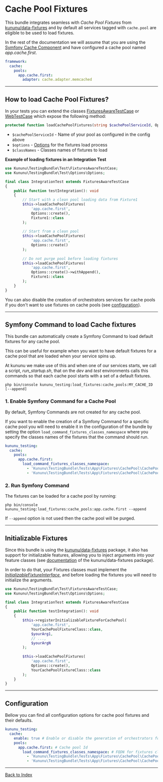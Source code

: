 # Cache Pool Fixtures

This bundle integrates seamless with *Cache Pool Fixtures* from [kununu/data-fixtures](https://github.com/kununu/data-fixtures) and by default all services tagged with `cache.pool` are eligible to be used to load fixtures.

In the rest of the documentation we will assume that you are using the [Symfony Cache Component](https://symfony.com/doc/current/components/cache.html) and have configured a cache pool named *app.cache.first*.

```yaml
framework:
  cache:
    pools:
      app.cache.first:
        adapter: cache.adapter.memcached
```

----------------------------------

## How to load Cache Pool Fixtures?

In your tests you can extend the classes [FixturesAwareTestCase](../../src/Test/FixturesAwareTestCase.php) or [WebTestCase](../../src/Test/WebTestCase.php) which expose the following method:

```php
protected function loadCachePoolFixtures(string $cachePoolServiceId, OptionsInterface $options, string ...$classNames): void
```

- `$cachePoolServiceId` - Name of your pool as configured in the config above
- `$options` - [Options](options.md) for the fixtures load process
- `$classNames` - Classes names of fixtures to load

**Example of loading fixtures in an Integration Test**

```php
use Kununu\TestingBundle\Test\FixturesAwareTestCase;
use Kununu\TestingBundle\Test\Options\Options;

final class IntegrationTest extends FixturesAwareTestCase
{
    public function testIntegration(): void
    {
        // Start with a clean pool loading data from Fixture1
        $this->loadCachePoolFixtures(
            'app.cache.first',
            Options::create(),
            Fixture1::class
        );
        
        // Start from a clean pool
        $this->loadCachePoolFixtures(
            'app.cache.first',
            Options::create()
        );
        
        // Do not purge pool before loading fixtures
        $this->loadCachePoolFixtures(
            'app.cache.first',
            Options::create()->withAppend(),
            Fixture1::class
        );
    }
}
```

You can also disable the creation of orchestrators services for cache pools if you don't want to use fixtures on cache pools (see [configuration](#configuration)).

-----------------------

## Symfony Command to load Cache fixtures

This bundle can automatically create a Symfony Command to load default fixtures for any cache pool. 

This can be useful for example when you want to have default fixtures for a cache pool that are loaded when your service spins up. 

At kununu we make use of this and when one of our services starts, we call a script, *run_startup.sh*, that on the *dev* and *test* environments calls this commands so that each cache pool starts with a set of a default fixtures.

```shell
php bin/console kununu_testing:load_fixtures:cache_pools:MY_CACHE_ID [--append]
```

### 1. Enable Symfony Command for a Cache Pool

By default, Symfony Commands are not created for any cache pool.

If you want to enable the creation of a Symfony Command for a specific cache pool you will need to enable it in the configuration of the bundle by setting the option `load_command_fixtures_classes_namespace` where you specify the classes names of the fixtures that the command should run.

```yaml
kununu_testing:
  cache:
    pools:
      app.cache.first:
        load_command_fixtures_classes_namespace:
          - 'Kununu\TestingBundle\Tests\App\Fixtures\CachePool\CachePoolFixture1'
          - 'Kununu\TestingBundle\Tests\App\Fixtures\CachePool\CachePoolFixture2'
```

### 2. Run Symfony Command

The fixtures can be loaded for a cache pool by running:

```shell
php bin/console kununu_testing:load_fixtures:cache_pools:app.cache.first --append
```

If `--append` option is not used then the cache pool will be purged.

------------------------------

## Initializable Fixtures

Since this bundle is using the [kununu/data-fixtures](https://github.com/kununu/data-fixtures) package, it also has support for initializable features, allowing you to inject arguments into your feature classes (see [documentation](https://github.com/kununu/data-fixtures) of the kununu/data-fixtures package).

In order to do that, your Fixtures classes must implement the *[InitializableFixtureInterface](https://github.com/kununu/data-fixtures/blob/master/src/InitializableFixtureInterface.php)*, and before loading the fixtures you will need to initialize the arguments.

```php
use Kununu\TestingBundle\Test\FixturesAwareTestCase;
use Kununu\TestingBundle\Test\Options\Options;

final class IntegrationTest extends FixturesAwareTestCase
{
    public function testIntegration(): void
    {
        $this->registerInitializableFixtureForCachePool(
            'app.cache.first',
            YourCachePoolFixtureClass::class,
            $yourArg1,
            // ...,
            $yourArgN
        );
        
        $this->loadCachePoolFixtures(
            'app.cache.first',
            Options::create(),
            YourCachePoolFixtureClass::class
        );
    }
}
```

-------------------------

## Configuration

Bellow you can find all configuration options for cache pool fixtures and their defaults.

```yaml
kununu_testing:
  cache:
    enable: true # Enable or disable the generation of orchestrators for cache pools in the app
    pools:
      app.cache.first: # Cache pool Id
        load_command_fixtures_classes_namespace: # FQDN for fixtures classes that the Symfony command will use
          - 'Kununu\TestingBundle\Tests\App\Fixtures\CachePool\CachePoolFixture1'
          - 'Kununu\TestingBundle\Tests\App\Fixtures\CachePool\CachePoolFixture2'
```

---

[Back to Index](../../README.md)

